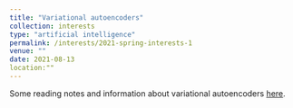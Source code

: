 ```yaml
---
title: "Variational autoencoders"
collection: interests
type: "artificial intelligence"
permalink: /interests/2021-spring-interests-1
venue: ""
date: 2021-08-13
location:""
---
```


Some reading notes and information about variational autoencoders <a href="https://mzufferey.github.io/VAEs/">here</a>.


